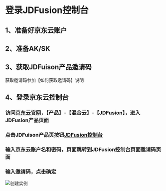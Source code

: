
# 登录JDFusion控制台
## 1、准备好京东云账户
## 2、准备AK/SK
## 3、获取JDFuison产品邀请码
  获取邀请码参加【如何获取邀请码】说明
## 4、登录京东云控制台
### 访问[京东云官网](https://jdcloud.com)，【产品】-【混合云】-【JDFusion】，进入JDFusion产品页面
### 点击JDFuison产品页按钮[JDFusion控制台](uc.jdfusion.jdcloud.com)
### 输入京东云账户名和密码，页面跳转到JDFusion控制台页面邀请码页面
### 输入邀请码，点击确定
![创建实例](https://github.com/jdcloudcom/cn/blob/edit/image/JDFusion/shuruyaoqingma.png)

